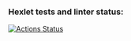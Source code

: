### Hexlet tests and linter status:
[![Actions Status](https://github.com/optiserv/layout-designer-project-lvl1/workflows/hexlet-check/badge.svg)](https://github.com/optiserv/layout-designer-project-lvl1/actions)